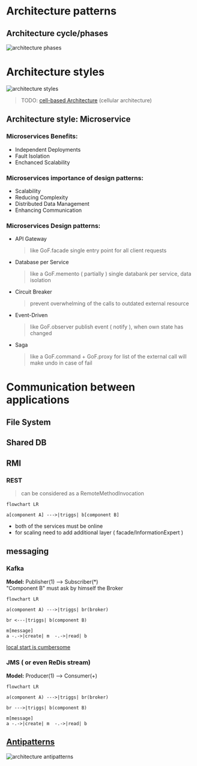 # Architecture patterns
## Architecture cycle/phases
![architecture phases]( https://i.ibb.co/rk7bkK3/architecture-phases.png)

# Architecture styles
![architecture styles](https://i.ibb.co/52ZqR8M/architecture-patterns.png)
> TODO: [cell-based Architecture](https://github.com/wso2/reference-architecture/blob/master/reference-architecture-cell-based.md) (cellular architecture)

## Architecture style: Microservice
### Microservices Benefits:
* Independent Deployments
* Fault Isolation
* Enchanced Scalability
### Microservices importance of design patterns:
* Scalability
* Reducing Complexity
* Distributed Data Management
* Enhancing Communication
### Microservices Design patterns:
* API Gateway
  > like GoF.facade
  > single entry point for all client requests
* Database per Service
  > like a GoF.memento ( partially )
  > single databank per service, data isolation
* Circuit Breaker
  > prevent overwhelming of the calls to outdated external resource
* Event-Driven
  > like GoF.observer
  > publish event ( notify ), when own state has changed
* Saga
  > like a GoF.command + GoF.proxy
  > for list of the external call will make undo in case of fail


# Communication between applications
## File System 

## Shared DB

## RMI

### REST 
> can be considered as a RemoteMethodInvocation
```mermaid
flowchart LR

a[component A] --->|triggs| b[component B]
```
* both of the services must be online
* for scaling need to add additional layer ( facade/InformationExpert )

## messaging
### Kafka
**Model:** Publisher(1) --> Subscriber(*)  
"Component B" must ask by himself the Broker
```mermaid
flowchart LR

a(component A) --->|triggs| br(broker)

br <---|triggs| b(component B) 

m[message]
a -.->|create| m  -.->|read| b
```

[local start is cumbersome](https://github.com/cherkavi/docker-images/tree/master/kafka/)


### JMS ( or even ReDis stream)
**Model:** Producer(1) --> Consumer(+)
```mermaid
flowchart LR

a(component A) --->|triggs| br(broker)

br --->|triggs| b(component B) 

m[message]
a -.->|create| m  -.->|read| b
```

## [Antipatterns](https://sourcemaking.com/antipatterns/software-architecture-antipatterns)
![architecture antipatterns]( https://i.ibb.co/kKHwNKP/architecture-antipatterns.png)
